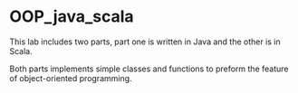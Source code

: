 # OOP_java_scala
This lab includes two parts, part one is written in Java and the other is in Scala. 

Both parts implements simple classes and functions to preform the feature of object-oriented programming.
